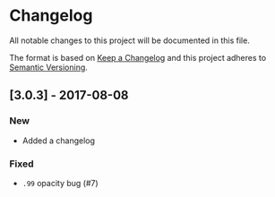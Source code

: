 # Changelog

All notable changes to this project will be documented in this file.

The format is based on [Keep a Changelog](http://keepachangelog.com/en/1.0.0/) and this project adheres to [Semantic Versioning](http://semver.org/spec/v2.0.0.html).


## [3.0.3] - 2017-08-08

### New

- Added a changelog

### Fixed

- `.99` opacity bug (#7)